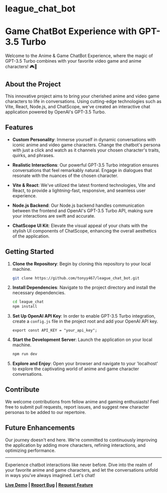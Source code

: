 # league_chat_bot
# Game ChatBot Experience with GPT-3.5 Turbo

Welcome to the Anime & Game ChatBot Experience, where the magic of GPT-3.5 Turbo combines with your favorite video game and anime characters! 🎮🌟

## About the Project

This innovative project aims to bring your cherished anime and video game characters to life in conversations. Using cutting-edge technologies such as Vite, React, Node.js, and ChatScope, we've created an interactive chat application powered by OpenAI's GPT-3.5 Turbo.

## Features

- **Custom Personality**: Immerse yourself in dynamic conversations with iconic anime and video game characters. Change the chatbot's persona with just a click and watch as it channels your chosen character's traits, quirks, and phrases.

- **Realistic Interactions**: Our powerful GPT-3.5 Turbo integration ensures conversations that feel remarkably natural. Engage in dialogues that resonate with the nuances of the chosen character.

- **Vite & React**: We've utilized the latest frontend technologies, Vite and React, to provide a lightning-fast, responsive, and seamless user experience.

- **Node.js Backend**: Our Node.js backend handles communication between the frontend and OpenAI's GPT-3.5 Turbo API, making sure your interactions are swift and accurate.

- **ChatScope UI Kit**: Elevate the visual appeal of your chats with the stylish UI components of ChatScope, enhancing the overall aesthetics of the application.

## Getting Started

1. **Clone the Repository**: Begin by cloning this repository to your local machine.

   ```bash
   git clone https://github.com/tonyy467/league_chat_bot.git
   ```

2. **Install Dependencies**: Navigate to the project directory and install the necessary dependencies.

   ```bash
   cd league_chat
   npm install
   ```

3. **Set Up OpenAI API Key**: In order to enable GPT-3.5 Turbo integration, create a `config.js` file in the project root and add your OpenAI API key.

   ```
   export const API_KEY = "your_api_key";
   ```

4. **Start the Development Server**: Launch the application on your local machine.

   ```bash
   npm run dev
   ```

5. **Explore and Enjoy**: Open your browser and navigate to your 'localhost' to explore the captivating world of anime and game character conversations.

## Contribute

We welcome contributions from fellow anime and gaming enthusiasts! Feel free to submit pull requests, report issues, and suggest new character personas to be added to our repertoire.

## Future Enhancements

Our journey doesn't end here. We're committed to continuously improving the application by adding more characters, refining interactions, and optimizing performance.

---

Experience chatbot interactions like never before. Dive into the realm of your favorite anime and game characters, and let the conversations unfold in ways you've always imagined. Let's chat!

**[Live Demo](https://github.com/tonyy467/league_chat_bot) | [Report Bug](https://github.com/tonyy467/league_chat_bot) | [Request Feature](https://github.com/tonyy467/league_chat_bot)**
